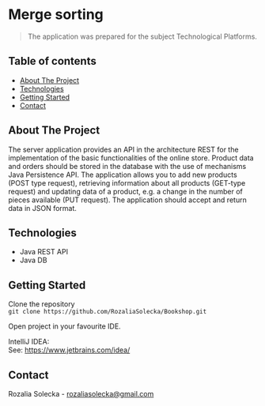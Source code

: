 # Merge sorting
> The application was prepared for the subject Technological Platforms. 

## Table of contents
* [About The Project](#about-the-project)
* [Technologies](#technologies)
* [Getting Started](#getting-started)
* [Contact](#contact)

## About The Project
The server application provides an API in the architecture
REST for the implementation of the basic functionalities of the online store. Product data
and orders should be stored in the database with the use of mechanisms
Java Persistence API. The application allows you to add new products (POST type request),
retrieving information about all products (GET-type request) and updating data
of a product, e.g. a change in the number of pieces available (PUT request). The application should accept
and return data in JSON format.

## Technologies
* Java REST API
* Java DB

## Getting Started
Clone the repository  
`git clone https://github.com/RozaliaSolecka/Bookshop.git`
  
Open project in your favourite IDE.   
  
IntelliJ IDEA:  
See: https://www.jetbrains.com/idea/

## Contact
Rozalia Solecka - rozaliasolecka@gmail.com
